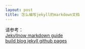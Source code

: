 ```yaml
---
layout: post
title: 怎么编写jekyll的markdown文档
---
```


请参考：  
[Jekyllnow markdown  guide](https://raw.githubusercontent.com/barryclark/www.jekyllnow.com/gh-pages/_posts/2014-6-19-Markdown-Style-Guide.md)  
[build blog jekyll github pages](https://www.smashingmagazine.com/2014/08/build-blog-jekyll-github-pages/)  
